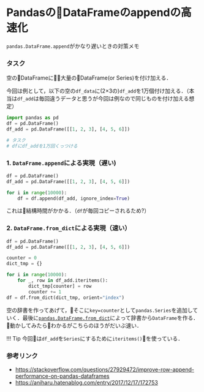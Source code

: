 # PandasのDataFrameのappendの高速化

`pandas.DataFrame.append`がかなり遅いときの対策メモ


### タスク

空のDataFrameに大量のDataFrame(or Series)を付け加える．

今回は例として，以下の空の`df_data`に(2×3の)`df_add`を1万個付け加える．（本当は`df_add`は毎回違うデータと思うが今回は例なので同じものを付け加える想定）

```python
import pandas as pd
df = pd.DataFrame()
df_add = pd.DataFrame([[1, 2, 3], [4, 5, 6]])

# タスク
# dfにdf_addを1万回くっつける
```

### 1. `DataFrame.append`による実現（遅い)

```python
df = pd.DataFrame()
df_add = pd.DataFrame([[1, 2, 3], [4, 5, 6]])

for i in range(10000):
    df = df.append(df_add, ignore_index=True)
```

これは結構時間がかかる．（`df`が毎回コピーされるため?）


### 2. `DataFrame.from_dict`による実現（速い）

```python
df = pd.DataFrame()
df_add = pd.DataFrame([[1, 2, 3], [4, 5, 6]])

counter = 0
dict_tmp = {}

for i in range(10000):
    for _, row in df_add.iteritems():
        dict_tmp[counter] = row
        counter += 1
df = df.from_dict(dict_tmp, orient="index")
```

空の辞書を作ってあげて，そこに`key=counter`として`pandas.Series`を追加していく．最後に[`pandas.DataFrame.from_dict`](https://pandas.pydata.org/pandas-docs/stable/generated/pandas.DataFrame.from_dict.html)によって辞書から`DataFrame`を作る．
動かしてみたらわかるがこちらのほうがだいぶ速い．

!!! Tip
    今回は`df_add`を`Series`にするために`iteritems()`を使っている．

### 参考リンク
- https://stackoverflow.com/questions/27929472/improve-row-append-performance-on-pandas-dataframes
- https://aniharu.hatenablog.com/entry/2017/12/17/172753
